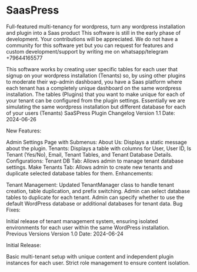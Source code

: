 # SaasPress
Full-featured multi-tenancy for wordpress, turn any wordpress installation and plugin into a Saas product
This software is still in the early phase of development. Your contributions will be appreciated.
We do not have a community for this software yet but you can request for features and custom development/support by writing me on whatsapp/telegram +79644165577

This software works by creating user specific tables for each user that signup on your wordpress installation (Tenants) so, by using other plugins to moderate their wp-admin dashboard,
you have a Saas platform where each tenant has a completely unique dashboard on the same wordpress installation.
The tables (Plugins) that you want to make unique for each of your tenant can be configured from the plugin settings.
Essentially we are simulating the same wordpress installation but different database for each of your users (Tenants)
SaaSPress Plugin Changelog
Version 1.1
Date: 2024-06-26

New Features:

Admin Settings Page with Submenus:
About Us: Displays a static message about the plugin.
Tenants: Displays a table with columns for User, User ID, Is Tenant (Yes/No), Email, Tenant Tables, and Tenant Database Details.
Configurations:
Tenant DB Tab: Allows admin to manage tenant database settings.
Make Tenants Tab: Allows admin to create new tenants and duplicate selected database tables for them.
Enhancements:

Tenant Management:
Updated TenantManager class to handle tenant creation, table duplication, and prefix switching.
Admin can select database tables to duplicate for each tenant.
Admin can specify whether to use the default WordPress database or additional databases for tenant data.
Bug Fixes:

Initial release of tenant management system, ensuring isolated environments for each user within the same WordPress installation.
Previous Versions
Version 1.0
Date: 2024-06-24

Initial Release:

Basic multi-tenant setup with unique content and independent plugin instances for each user.
Strict role management to ensure content isolation.
